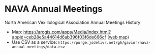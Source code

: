 # NAVA Annual Meetings

North American Vexillological Association Annual Meetings History

- Map: https://arcgis.com/apps/Media/index.html?appid=ceb28e5a44614d6ab396f03f6de666cf ([web map](https://arcgis.com/apps/Media/index.html?webmap=4eb93d03013742218a00e7ae2f7fdf2f))
- Use CSV as a service: `https://purge.jsdelivr.net/gh/gavinr/nava-annual-meetings/data.csv`
